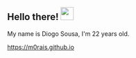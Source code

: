 ## Hello there! <img src="https://raw.githubusercontent.com/aemmadi/aemmadi/master/wave.gif" width="30px">

My name is Diogo Sousa, I'm 22 years old.

https://m0rais.github.io
